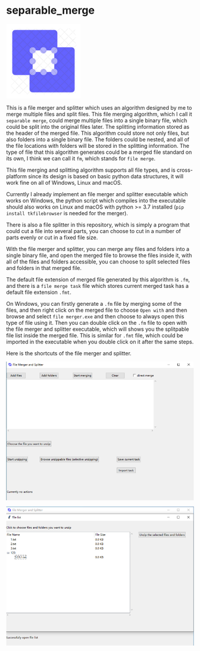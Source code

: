 # separable_merge

<img src="previews/icon.png" width="200">

This is a file merger and splitter which uses an algorithm designed by me to merge multiple files and split files. This file merging algorithm, which I call it `separable merge`, could merge multiple files into a single binary file, which could be split into the original files later. The splitting information stored as the header of the merged file. This algorithm could store not only files, but also folders into a single binary file. The folders could be nested, and all of the file locations with folders will be stored in the splitting information. The type of file that this algorithm generates could be a merged file standard on its own, I think we can call it `fm`, which stands for `file merge`.

This file merging and splitting algorithm supports all file types, and is cross-platform since its design is based on basic python data structures, it will work fine on all of Windows, Linux and macOS. 

Currently I already implement an file merger and splitter executable which works on Windows, the python script which compiles into the executable should also works on Linux and macOS with python >= 3.7 installed (`pip install tkfilebrowser` is needed for the merger).

There is also a file splitter in this repository, which is simply a program that could cut a file into several parts, you can choose to cut in a number of parts evenly or cut in a fixed file size.

With the file merger and splitter, you can merge any files and folders into a single binary file, and open the merged file to browse the files inside it, with all of the files and folders accessible, you can choose to split selected files and folders in that merged file.

The default file extension of merged file generated by this algorithm is `.fm`, and there is a `file merge task` file which stores current merged task has a default file extension `.fmt`.

On Windows, you can firstly generate a `.fm` file by merging some of the files, and then right click on the merged file to choose `Open with` and then browse and select `file merger.exe` and then choose to always open this type of file using it. Then you can double click on the `.fm` file to open with the file merger and splitter executable, which will shows you the splitpable file list inside the merged file. This is similar for `.fmt` file, which could be imported in the executable when you double click on it after the same steps.

Here is the shortcuts of the file merger and splitter.

![image](previews/1.jpg)

![image](previews/2.jpg)
